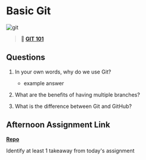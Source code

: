 # Basic Git

![git](https://git-scm.com/images/branching-illustration@2x.png)

> **📖 [GIT 101](https://codeworksacademy.com/fs-student-guide/resources/wk1/01-GIT)**

## Questions

1. In your own words, why do we use Git?
    - example answer

2. What are the benefits of having multiple branches?

3. What is the difference between Git and GitHub?

## Afternoon Assignment Link

**[Repo](https://github.com/doctorgrant99/<ASSIGNMENT_REPO>)**

Identify at least 1 takeaway from today's assignment
